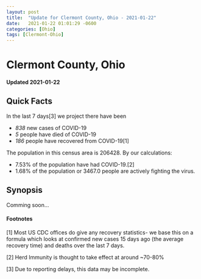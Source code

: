 ```yaml
---
layout: post
title:  "Update for Clermont County, Ohio - 2021-01-22"
date:   2021-01-22 01:01:29 -0600
categories: [Ohio]
tags: [Clermont-Ohio]
---
```


# Clermont County, Ohio
#### Updated 2021-01-22

## Quick Facts

In the last 7 days[3] we project there have been
- *838* new cases of COVID-19
- *5* people have died of COVID-19
- *186* people have recovered from COVID-19[1]

The population in this census area is 206428. By our calculations:
- 7.53% of the population have had COVID-19.[2]
- 1.68% of the population or 3467.0 people are actively fighting the virus.

## Synopsis

Comming soon...


#### Footnotes

[1] Most US CDC offices do give any recovery statistics- we base this on a formula which looks at confirmed new cases
15 days ago (the average recovery time) and deaths over the last 7 days.

[2] Herd Immunity is thought to take effect at around ~70-80%

[3] Due to reporting delays, this data may be incomplete.
 
    